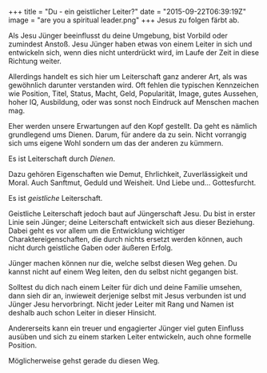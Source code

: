 +++
title = "Du - ein geistlicher Leiter?"
date = "2015-09-22T06:39:19Z"
image = "are you a spiritual leader.png"
+++
Jesus zu folgen färbt ab.

Als Jesu Jünger beeinflusst du deine Umgebung, bist Vorbild oder zumindest Anstoß. Jesu Jünger haben etwas von einem Leiter in sich und entwickeln sich, wenn dies nicht unterdrückt wird, im Laufe der Zeit in diese Richtung weiter.

Allerdings handelt es sich hier um Leiterschaft ganz anderer Art, als was gewöhnlich darunter verstanden wird. Oft fehlen die typischen Kennzeichen wie Position, Titel, Status, Macht, Geld, Popularität, Image, gutes Aussehen, hoher IQ, Ausbildung, oder was sonst noch Eindruck auf Menschen machen mag.

Eher werden unsere Erwartungen auf den Kopf gestellt. Da geht es nämlich grundlegend ums Dienen. Darum, für andere da zu sein. Nicht vorrangig sich ums eigene Wohl sondern um das der anderen zu kümmern.

Es ist Leiterschaft durch *Dienen*.

Dazu gehören Eigenschaften wie Demut, Ehrlichkeit, Zuverlässigkeit und Moral. Auch Sanftmut, Geduld und Weisheit. Und Liebe und... Gottesfurcht.

Es ist *geistliche* Leiterschaft.

Geistliche Leiterschaft jedoch baut auf Jüngerschaft Jesu. Du bist in erster Linie sein Jünger; deine Leiterschaft entwickelt sich aus dieser Beziehung. Dabei geht es vor allem um die Entwicklung wichtiger Charaktereigenschaften, die durch nichts ersetzt werden können, auch nicht durch geistliche Gaben oder äußeren Erfolg.

Jünger machen können nur die, welche selbst diesen Weg gehen. Du kannst nicht auf einem Weg leiten, den du selbst nicht gegangen bist.

Solltest du dich nach einem Leiter für dich und deine Familie umsehen, dann sieh dir an, inwieweit derjenige selbst mit Jesus verbunden ist und Jünger Jesu hervorbringt. Nicht jeder Leiter mit Rang und Namen ist deshalb auch schon Leiter in dieser Hinsicht.

Andererseits kann ein treuer und engagierter Jünger viel guten Einfluss ausüben und sich zu einem starken Leiter entwickeln, auch ohne formelle Position.

Möglicherweise gehst gerade du diesen Weg.
